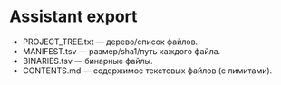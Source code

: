 # Assistant export
- PROJECT_TREE.txt — дерево/список файлов.
- MANIFEST.tsv — размер/sha1/путь каждого файла.
- BINARIES.tsv — бинарные файлы.
- CONTENTS.md — содержимое текстовых файлов (с лимитами).
